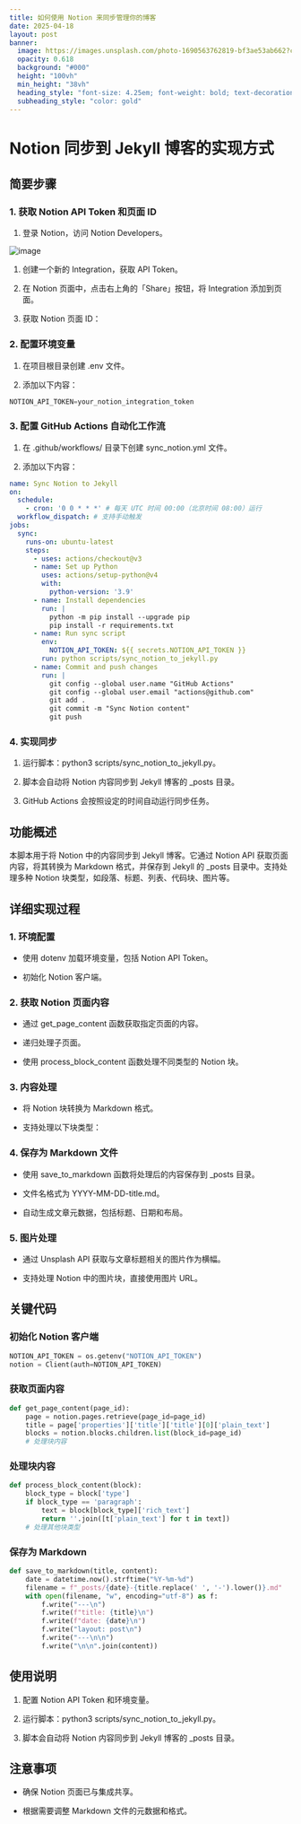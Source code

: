 ```yaml
---
title: 如何使用 Notion 来同步管理你的博客
date: 2025-04-18
layout: post
banner:
  image: https://images.unsplash.com/photo-1690563762819-bf3ae53ab662?crop=entropy&cs=tinysrgb&fit=max&fm=jpg&ixid=M3w2OTIwMzJ8MHwxfHJhbmRvbXx8fHx8fHx8fDE3NDQ5NDUyODJ8&ixlib=rb-4.0.3&q=80&w=1080
  opacity: 0.618
  background: "#000"
  height: "100vh"
  min_height: "38vh"
  heading_style: "font-size: 4.25em; font-weight: bold; text-decoration: underline"
  subheading_style: "color: gold"
---
```


# Notion 同步到 Jekyll 博客的实现方式

## 简要步骤

### 1. 获取 Notion API Token 和页面 ID

1. 登录 Notion，访问 Notion Developers。

![image](https://prod-files-secure.s3.us-west-2.amazonaws.com/a7a0cc5a-89b9-4cda-8686-1fba0ca52f40/d19c1afe-dea5-4312-9333-786b0ba83054/image.png?X-Amz-Algorithm=AWS4-HMAC-SHA256&X-Amz-Content-Sha256=UNSIGNED-PAYLOAD&X-Amz-Credential=ASIAZI2LB4663LTH7KJF%2F20250418%2Fus-west-2%2Fs3%2Faws4_request&X-Amz-Date=20250418T030122Z&X-Amz-Expires=3600&X-Amz-Security-Token=IQoJb3JpZ2luX2VjEOP%2F%2F%2F%2F%2F%2F%2F%2F%2F%2FwEaCXVzLXdlc3QtMiJIMEYCIQCoglMmjWJuKK5DQ1U7JgbRg5l1A%2F4VmYeibyGsqBo%2FEQIhAKkaYp2jzt4t0JJEMXS9OsAVxhWqIKKZvbqFJmnRAX2AKv8DCGwQABoMNjM3NDIzMTgzODA1IgzUbhr615iUSiPS8Hwq3AOynefYvLoCmC4L3SJxfarwbTB4FiQPm7aIVi86AwKBld1WYpFgr%2BnQkLMWBIKw9R%2B9Qwh%2Fj7b49T%2Bi7Qn87nEMieqKLL7FKhma2Gf7huA26lp2gAmkeb7Pn4qQE1bjl%2FUcmsHT7neJRti%2FhaVpbREX%2B3YQWARsI1AJ0zWpX58P0niMDQpAETnBRr5nAriJijaZHfogppJI3x6EodqyC1%2BCwWlB%2BBB%2BWCh0Lm4Gst0n8lXbiiXcWI5I2xP1WDT0CMaaWrsRq%2BAmL0U1dUxZ91xrh1z%2FoVzqAIK%2Fet8ufC%2FVtQds1tHHrzVaeuCvqL55R5rZnTh%2B4Dt5ow7wqdtpl0Yhx8XNpR%2FiAgtC1Lo4VMThUA0Izq9hxfZm7fG6d%2Be1Fu7kGsZF6KxPG9PjPYZVSL%2Bru2dYq17Uf%2FEqm13ILNigFZVWCcEatOV4ExFrXeLQ1AFeK5TENmNXGqMjf9kj3VzORdv%2BOq7jUNt3sekH27n3GqRjYkZOs71gND7p59C7Jahr%2BKYZFARvLuPk86UGRN%2F9m%2FWJUkEkeqhQkD%2Bl%2FAz51w1K%2BOu46LEpFTWStlAa%2Fzv%2F858%2FLlJx3gxfmsPSBiFEGfPYihlj4bDQew96ECblwiGgvSUX0ILUtga0DjCU9YbABjqkAQ5fAawg%2F8%2FhOeLcGxwqHNroWQTvnDH4AJzysARPtt5%2F75yyTe%2FS0kgmZU%2F3OpkAIf9bEr%2BSscJpRV6qJ9bBoAQNzNcpcPhW%2BxKVPExKq8kewIbrHxQUeBrOjh9hDmeoeZaaymRXM9Gn8jLcVmKTFJrjwI5MRgSJ4bAbYyaHlfO4l30wVGs4%2FDW5ZafpKi%2FisPMCldokEPa6Ib7eIECU0axBpHAC&X-Amz-Signature=51fe767ae7ed743c1a9cb5be6a075d998d961b6d1fb81d56c1143e491605ef2f&X-Amz-SignedHeaders=host&x-id=GetObject)

1. 创建一个新的 Integration，获取 API Token。

1. 在 Notion 页面中，点击右上角的「Share」按钮，将 Integration 添加到页面。

1. 获取 Notion 页面 ID：


### 2. 配置环境变量

1. 在项目根目录创建 .env 文件。

1. 添加以下内容：

```javascript
NOTION_API_TOKEN=your_notion_integration_token
```

### 3. 配置 GitHub Actions 自动化工作流

1. 在 .github/workflows/ 目录下创建 sync_notion.yml 文件。

1. 添加以下内容：

```yaml
name: Sync Notion to Jekyll
on:
  schedule:
    - cron: '0 0 * * *' # 每天 UTC 时间 00:00（北京时间 08:00）运行
  workflow_dispatch: # 支持手动触发
jobs:
  sync:
    runs-on: ubuntu-latest
    steps:
      - uses: actions/checkout@v3
      - name: Set up Python
        uses: actions/setup-python@v4
        with:
          python-version: '3.9'
      - name: Install dependencies
        run: |
          python -m pip install --upgrade pip
          pip install -r requirements.txt
      - name: Run sync script
        env:
          NOTION_API_TOKEN: ${{ secrets.NOTION_API_TOKEN }}
        run: python scripts/sync_notion_to_jekyll.py
      - name: Commit and push changes
        run: |
          git config --global user.name "GitHub Actions"
          git config --global user.email "actions@github.com"
          git add .
          git commit -m "Sync Notion content"
          git push
```

### 4. 实现同步

1. 运行脚本：python3 scripts/sync_notion_to_jekyll.py。

1. 脚本会自动将 Notion 内容同步到 Jekyll 博客的 _posts 目录。

1. GitHub Actions 会按照设定的时间自动运行同步任务。

## 功能概述

本脚本用于将 Notion 中的内容同步到 Jekyll 博客。它通过 Notion API 获取页面内容，将其转换为 Markdown 格式，并保存到 Jekyll 的 _posts 目录中。支持处理多种 Notion 块类型，如段落、标题、列表、代码块、图片等。

## 详细实现过程

### 1. 环境配置

- 使用 dotenv 加载环境变量，包括 Notion API Token。

- 初始化 Notion 客户端。

### 2. 获取 Notion 页面内容

- 通过 get_page_content 函数获取指定页面的内容。

- 递归处理子页面。

- 使用 process_block_content 函数处理不同类型的 Notion 块。

### 3. 内容处理

- 将 Notion 块转换为 Markdown 格式。

- 支持处理以下块类型：


### 4. 保存为 Markdown 文件

- 使用 save_to_markdown 函数将处理后的内容保存到 _posts 目录。

- 文件名格式为 YYYY-MM-DD-title.md。

- 自动生成文章元数据，包括标题、日期和布局。

### 5. 图片处理

- 通过 Unsplash API 获取与文章标题相关的图片作为横幅。

- 支持处理 Notion 中的图片块，直接使用图片 URL。

## 关键代码

### 初始化 Notion 客户端

```python
NOTION_API_TOKEN = os.getenv("NOTION_API_TOKEN")
notion = Client(auth=NOTION_API_TOKEN)
```

### 获取页面内容

```python
def get_page_content(page_id):
    page = notion.pages.retrieve(page_id=page_id)
    title = page['properties']['title']['title'][0]['plain_text']
    blocks = notion.blocks.children.list(block_id=page_id)
    # 处理块内容
```

### 处理块内容

```python
def process_block_content(block):
    block_type = block['type']
    if block_type == 'paragraph':
        text = block[block_type]['rich_text']
        return ''.join([t['plain_text'] for t in text])
    # 处理其他块类型
```

### 保存为 Markdown

```python
def save_to_markdown(title, content):
    date = datetime.now().strftime("%Y-%m-%d")
    filename = f"_posts/{date}-{title.replace(' ', '-').lower()}.md"
    with open(filename, "w", encoding="utf-8") as f:
        f.write("---\n")
        f.write(f"title: {title}\n")
        f.write(f"date: {date}\n")
        f.write("layout: post\n")
        f.write("---\n\n")
        f.write("\n\n".join(content))
```

## 使用说明

1. 配置 Notion API Token 和环境变量。

1. 运行脚本：python3 scripts/sync_notion_to_jekyll.py。

1. 脚本会自动将 Notion 内容同步到 Jekyll 博客的 _posts 目录。

## 注意事项

- 确保 Notion 页面已与集成共享。

- 根据需要调整 Markdown 文件的元数据和格式。